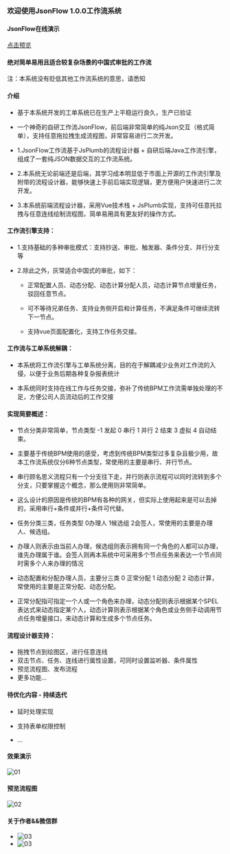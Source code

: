 ### 欢迎使用JsonFlow 1.0.0工作流系统

#### JsonFlow在线演示
[点击预览](http://)

#### 绝对简单易用且适合较复杂场景的中国式审批的工作流
注：本系统没有贬低其他工作流系统的意思，请悉知
#### 介绍
- 基于本系统开发的工单系统已在生产上平稳运行良久，生产已验证


- 一个神奇的自研工作流JsonFlow，前后端非常简单的纯Json交互（格式简单），支持任意拖拉拽生成流程图，非常容易进行二次开发。


- 1.JsonFlow工作流基于JsPlumb的流程设计器 + 自研后端Java工作流引擎，组成了一套纯JSON数据交互的工作流系统。


- 2.本系统无论前端还是后端，其学习成本明显低于市面上开源的工作流引擎及附带的流程设计器，能够快速上手前后端实现逻辑，更方便用户快速进行二次开发。


- 3.本系统前端流程设计器，采用Vue技术栈 + JsPlumb实现，支持可任意托拉拽与任意连线绘制流程图，简单易用具有更友好的操作方式。

#### 工作流引擎支持：
- 1.支持基础的多种审批模式：支持抄送、审批、触发器、条件分支、并行分支等


- 2.除此之外，灰常适合中国式的审批，如下：

  - 正常配置人员、动态分配、动态计算分配人员，动态计算节点增量任务，驳回任意节点。

  - 可不等待兄弟任务、支持业务侧开启和计算任务，不满足条件可继续流转下一节点。

  - 支持vue页面配置化，支持工作任务交接。

#### 工作流与工单系统解耦：

- 本系统将工作流引擎与工单系统分离，目的在于解耦减少业务对工作流的入侵，以便于业务后期各种复杂报表统计


- 本系统同时支持在线工作与任务交接，弥补了传统BPM工作流需单独处理的不足，方便公司人员流动后的工作交接

#### 实现简要概述：
- 节点分类非常简单，节点类型 -1 发起 0 串行 1 并行 2 结束 3 虚拟 4 自动结束。

- 主要基于传统BPM使用的感受，考虑到传统BPM类型过多复杂且极少用，故本工作流系统仅分6种节点类型，常使用的主要是串行、并行节点。


- 串行顾名思义流程只有一个分支往下走，并行则表示流程可以同时流转到多个分支，只要掌握这个概念，那么使用则非常简单。

- 这么设计的原因是传统的BPM有各种的网关，但实际上使用起来是可以去掉的，采用串行+条件或并行+条件可代替。


- 任务分类三类，任务类型 0办理人 1候选组 2会签人，常使用的主要是办理人、候选组。

- 办理人则表示由当前人办理，候选组则表示拥有同一个角色的人都可以办理，谁先办理属于谁。会签人则再本系统中可采用多个节点任务来表达一个节点同时需多个人来办理的情况


- 动态配置和分配办理人员，主要分三类 0 正常分配 1 动态分配 2 动态计算，常使用的主要是正常分配、动态分配。

- 正常分配指可指定一个人或一个角色来办理，动态分配则表示根据某个SPEL表达式来动态指定某个人，动态计算则表示根据某个角色或业务侧手动调用节点任务增量接口，来动态计算和生成多个节点任务。

#### 流程设计器支持：
- 拖拽节点到绘图区，进行任意连线
- 双击节点、任务、连线进行属性设置，可同时设置监听器、条件属性
- 预览流程图、发布流程
- 更多功能...

#### 待优化内容 - 持续迭代
- 延时处理实现

- 支持表单权限控制
- ...

#### 效果演示
  ![01](/chart/01.png)

#### 预览流程图
  ![02](/chart/02.png)

#### 关于作者&&微信群

- ![03](/about/me.png)
- ![03](/about/group.png)

